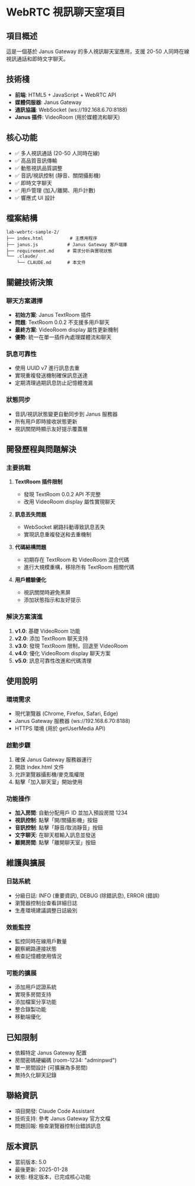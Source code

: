 # WebRTC 視訊聊天室項目

## 項目概述
這是一個基於 Janus Gateway 的多人視訊聊天室應用，支援 20-50 人同時在線視訊通話和即時文字聊天。

## 技術棧
- **前端**: HTML5 + JavaScript + WebRTC API
- **媒體伺服器**: Janus Gateway
- **通訊協議**: WebSocket (ws://192.168.6.70:8188)
- **Janus 插件**: VideoRoom (用於媒體流和聊天)

## 核心功能
- ✅ 多人視訊通話 (20-50 人同時在線)
- ✅ 高品質音訊傳輸
- ✅ 動態視訊品質調整
- ✅ 音訊/視訊控制 (靜音、關閉攝影機)
- ✅ 即時文字聊天
- ✅ 用戶管理 (加入/離開、用戶計數)
- ✅ 響應式 UI 設計

## 檔案結構
```
lab-webrtc-sample-2/
├── index.html          # 主應用程序
├── janus.js           # Janus Gateway 客戶端庫
├── requirement.md     # 需求分析與實現狀態
└── .claude/
    └── CLAUDE.md      # 本文件
```

## 關鍵技術決策

### 聊天方案選擇
- **初始方案**: Janus TextRoom 插件
- **問題**: TextRoom 0.0.2 不支援多用戶聊天
- **最終方案**: VideoRoom display 屬性更新機制
- **優勢**: 統一在單一插件內處理媒體流和聊天

### 訊息可靠性
- 使用 UUID v7 進行訊息去重
- 實現重複發送機制確保訊息送達
- 定期清理過期訊息防止記憶體洩漏

### 狀態同步
- 音訊/視訊狀態變更自動同步到 Janus 服務器
- 所有用戶即時接收狀態更新
- 視訊關閉時顯示友好提示覆蓋層

## 開發歷程與問題解決

### 主要挑戰
1. **TextRoom 插件限制**
   - 發現 TextRoom 0.0.2 API 不完整
   - 改用 VideoRoom display 屬性實現聊天

2. **訊息丟失問題**
   - WebSocket 網路抖動導致訊息丟失
   - 實現訊息重複發送和去重機制

3. **代碼結構問題**
   - 初期存在 TextRoom 和 VideoRoom 混合代碼
   - 進行大規模重構，移除所有 TextRoom 相關代碼

4. **用戶體驗優化**
   - 視訊關閉時避免黑屏
   - 添加狀態指示和友好提示

### 解決方案演進
1. **v1.0**: 基礎 VideoRoom 功能
2. **v2.0**: 添加 TextRoom 聊天支持
3. **v3.0**: 發現 TextRoom 限制，回退至 VideoRoom
4. **v4.0**: 優化 VideoRoom display 聊天方案
5. **v5.0**: 訊息可靠性改進和代碼清理

## 使用說明

### 環境需求
- 現代瀏覽器 (Chrome, Firefox, Safari, Edge)
- Janus Gateway 服務器 (ws://192.168.6.70:8188)
- HTTPS 環境 (用於 getUserMedia API)

### 啟動步驟
1. 確保 Janus Gateway 服務器運行
2. 開啟 index.html 文件
3. 允許瀏覽器攝影機/麥克風權限
4. 點擊「加入聊天室」開始使用

### 功能操作
- **加入房間**: 自動分配用戶 ID 並加入預設房間 1234
- **視訊控制**: 點擊「開/關攝影機」按鈕
- **音訊控制**: 點擊「靜音/取消靜音」按鈕
- **文字聊天**: 在聊天框輸入訊息並發送
- **離開房間**: 點擊「離開聊天室」按鈕

## 維護與擴展

### 日誌系統
- 分級日誌: INFO (重要資訊), DEBUG (除錯訊息), ERROR (錯誤)
- 瀏覽器控制台查看詳細日誌
- 生產環境建議調整日誌級別

### 效能監控
- 監控同時在線用戶數量
- 觀察網路連接狀態
- 檢查記憶體使用情況

### 可能的擴展
- 添加用戶認證系統
- 實現多房間支持
- 添加檔案分享功能
- 整合錄製功能
- 移動端優化

## 已知限制
- 依賴特定 Janus Gateway 配置
- 房間密碼硬編碼 (room-1234: "adminpwd")
- 單一房間設計 (可擴展為多房間)
- 無持久化聊天記錄

## 聯絡資訊
- 項目開發: Claude Code Assistant
- 技術支持: 參考 Janus Gateway 官方文檔
- 問題回報: 檢查瀏覽器控制台錯誤訊息

## 版本資訊
- 當前版本: 5.0
- 最後更新: 2025-01-28
- 狀態: 穩定版本，已完成核心功能